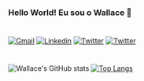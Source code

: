 ### Hello World! Eu sou o Wallace 👋
#
[![Gmail](https://img.shields.io/badge/Gmail-D14836?style=for-the-badge&logo=gmail&logoColor=white)](mailto:wallacesaymon15@outlook.com)
[![Linkedin](https://img.shields.io/badge/LinkedIn-0077B5?style=for-the-badge&logo=linkedin&logoColor=white)](https://www.linkedin.com/in/wallaceslpessoa/)
[![Twitter](https://img.shields.io/badge/Twitter-1DA1F2?style=for-the-badge&logo=twitter&logoColor=white)](https://twitter.com/wallacesaymon15)
[![Twitter](https://img.shields.io/badge/Facebook-1877F2?style=for-the-badge&logo=facebook&logoColor=white)](https://twitter.com/wallacesaymon15)
#
![Wallace's GitHub stats](https://github-readme-stats.vercel.app/api?username=devwallacepessoa&show_icons=true&theme=tokyonight)
[![Top Langs](https://github-readme-stats.vercel.app/api/top-langs/?username=devwallacepessoa&layout=compact&theme=tokyonight)](https://github.com/devWallacePessoa)
